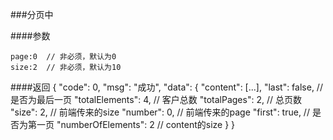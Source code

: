 ###分页中

####参数
```
page:0	// 非必须，默认为0
size:2	// 非必须，默认为10

```
####返回
{
    "code": 0,
    "msg": "成功",
    "data": {
        "content": [...],
        "last": false,  // 是否为最后一页
        "totalElements": 4, // 客户总数
        "totalPages": 2,    // 总页数
        "size": 2,  // 前端传来的size
        "number": 0,    // 前端传来的page
        "first": true,  // 是否为第一页
        "numberOfElements": 2   // content的size
    }
}
